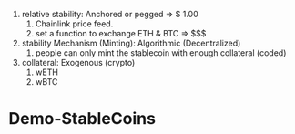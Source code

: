 1. relative stability: Anchored or pegged => $ 1.00
   1. Chainlink price feed.
   2. set a function to exchange ETH & BTC => $$$
2. stability Mechanism (Minting): Algorithmic (Decentralized)
   1. people can only mint the stablecoin with enough collateral (coded)
3. collateral: Exogenous (crypto)
   1. wETH
   2. wBTC
# Demo-StableCoins
